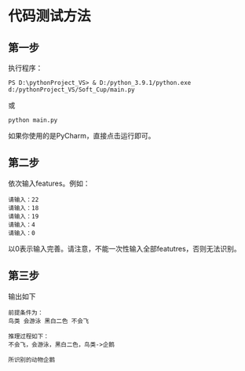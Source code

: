 # 代码测试方法
## 第一步
执行程序：
```
PS D:\pythonProject_VS> & D:/python_3.9.1/python.exe d:/pythonProject_VS/Soft_Cup/main.py
```
或
```
python main.py
```
如果你使用的是PyCharm，直接点击运行即可。
## 第二步
依次输入features。例如：
```
请输入：22
请输入：18
请输入：19
请输入：4
请输入：0
```
以0表示输入完善。请注意，不能一次性输入全部featutres，否则无法识别。
## 第三步
输出如下
```
前提条件为：
鸟类 会游泳 黑白二色 不会飞

推理过程如下：
不会飞，会游泳，黑白二色，鸟类->企鹅

所识别的动物企鹅
```

